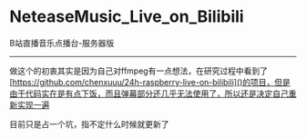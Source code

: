 # NeteaseMusic_Live_on_Bilibili

B站直播音乐点播台-服务器版

---

做这个的初衷其实是因为自己对ffmpeg有一点想法，在研究过程中看到了[https://github.com/chenxuuu/24h-raspberry-live-on-bilibili]()的项目，但是由于代码实在是有点下饭，而且弹幕部分还几乎无法使用了，所以还是决定自己重新实现一遍

目前只是占一个坑，指不定什么时候就更新了
